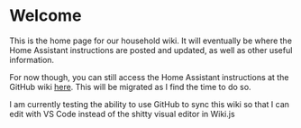 # Welcome

This is the home page for our household wiki. It will eventually be where the Home Assistant instructions are posted and updated, as well as other useful information.

For now though, you can still access the Home Assistant instructions at the GitHub wiki [here](https://github.com/tm24fan8/Home-Assistant-Configs/wiki). This will be migrated as I find the time to do so.

I am currently testing the ability to use GitHub to sync this wiki so that I can edit with VS Code instead of the shitty visual editor in Wiki.js
